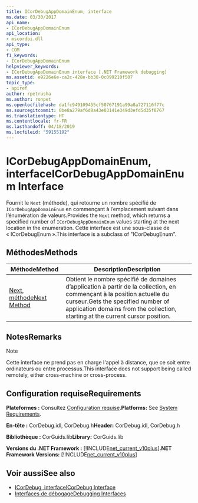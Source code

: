 ```yaml
---
title: ICorDebugAppDomainEnum, interface
ms.date: 03/30/2017
api_name:
- ICorDebugAppDomainEnum
api_location:
- mscordbi.dll
api_type:
- COM
f1_keywords:
- ICorDebugAppDomainEnum
helpviewer_keywords:
- ICorDebugAppDomainEnum interface [.NET Framework debugging]
ms.assetid: e9226e6e-ca2c-428e-bb38-0c099210f507
topic_type:
- apiref
author: rpetrusha
ms.author: ronpet
ms.openlocfilehash: da1fc949109455cf50767191a99a8a727116f77c
ms.sourcegitcommit: 0be8a279af6d8a43e03141e349d3efd5d35f8767
ms.translationtype: HT
ms.contentlocale: fr-FR
ms.lasthandoff: 04/18/2019
ms.locfileid: "59155192"
---
```

# <a name="icordebugappdomainenum-interface"></a><span data-ttu-id="5b373-102">ICorDebugAppDomainEnum, interface</span><span class="sxs-lookup"><span data-stu-id="5b373-102">ICorDebugAppDomainEnum Interface</span></span>

<span data-ttu-id="5b373-103">Fournit le `Next` (méthode), qui retourne un nombre spécifié de `ICorDebugAppDomainEnum` en commençant à l’emplacement suivant dans l’énumération de valeurs.</span><span class="sxs-lookup"><span data-stu-id="5b373-103">Provides the `Next` method, which returns a specified number of `ICorDebugAppDomainEnum` values starting at the next location in the enumeration.</span></span> <span data-ttu-id="5b373-104">Cette interface est une sous-classe de « ICorDebugEnum ».</span><span class="sxs-lookup"><span data-stu-id="5b373-104">This interface is a subclass of "ICorDebugEnum".</span></span>  
  
## <a name="methods"></a><span data-ttu-id="5b373-105">Méthodes</span><span class="sxs-lookup"><span data-stu-id="5b373-105">Methods</span></span>  
  
|<span data-ttu-id="5b373-106">Méthode</span><span class="sxs-lookup"><span data-stu-id="5b373-106">Method</span></span>|<span data-ttu-id="5b373-107">Description</span><span class="sxs-lookup"><span data-stu-id="5b373-107">Description</span></span>|  
|------------|-----------------|  
|[<span data-ttu-id="5b373-108">Next, méthode</span><span class="sxs-lookup"><span data-stu-id="5b373-108">Next Method</span></span>](../../../../docs/framework/unmanaged-api/debugging/icordebugappdomainenum-next-method.md)|<span data-ttu-id="5b373-109">Obtient le nombre spécifié de domaines d’application à partir de la collection, en commençant à la position actuelle du curseur.</span><span class="sxs-lookup"><span data-stu-id="5b373-109">Gets the specified number of application domains from the collection, starting at the current cursor position.</span></span>|  
  
## <a name="remarks"></a><span data-ttu-id="5b373-110">Notes</span><span class="sxs-lookup"><span data-stu-id="5b373-110">Remarks</span></span>  
  
> [!NOTE]
>  <span data-ttu-id="5b373-111">Cette interface ne prend pas en charge l'appel à distance, que ce soit entre ordinateurs ou entre processus.</span><span class="sxs-lookup"><span data-stu-id="5b373-111">This interface does not support being called remotely, either cross-machine or cross-process.</span></span>  
  
## <a name="requirements"></a><span data-ttu-id="5b373-112">Configuration requise</span><span class="sxs-lookup"><span data-stu-id="5b373-112">Requirements</span></span>  
 <span data-ttu-id="5b373-113">**Plateformes :** Consultez [Configuration requise](../../../../docs/framework/get-started/system-requirements.md).</span><span class="sxs-lookup"><span data-stu-id="5b373-113">**Platforms:** See [System Requirements](../../../../docs/framework/get-started/system-requirements.md).</span></span>  
  
 <span data-ttu-id="5b373-114">**En-tête :** CorDebug.idl, CorDebug.h</span><span class="sxs-lookup"><span data-stu-id="5b373-114">**Header:** CorDebug.idl, CorDebug.h</span></span>  
  
 <span data-ttu-id="5b373-115">**Bibliothèque :** CorGuids.lib</span><span class="sxs-lookup"><span data-stu-id="5b373-115">**Library:** CorGuids.lib</span></span>  
  
 <span data-ttu-id="5b373-116">**Versions du .NET Framework :** [!INCLUDE[net_current_v10plus](../../../../includes/net-current-v10plus-md.md)]</span><span class="sxs-lookup"><span data-stu-id="5b373-116">**.NET Framework Versions:** [!INCLUDE[net_current_v10plus](../../../../includes/net-current-v10plus-md.md)]</span></span>  
  
## <a name="see-also"></a><span data-ttu-id="5b373-117">Voir aussi</span><span class="sxs-lookup"><span data-stu-id="5b373-117">See also</span></span>

- [<span data-ttu-id="5b373-118">ICorDebug, interface</span><span class="sxs-lookup"><span data-stu-id="5b373-118">ICorDebug Interface</span></span>](../../../../docs/framework/unmanaged-api/debugging/icordebug-interface.md)
- [<span data-ttu-id="5b373-119">Interfaces de débogage</span><span class="sxs-lookup"><span data-stu-id="5b373-119">Debugging Interfaces</span></span>](../../../../docs/framework/unmanaged-api/debugging/debugging-interfaces.md)
